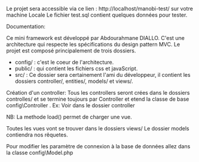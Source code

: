 Le projet sera accessible via ce lien : http://localhost/manobi-test/ sur votre machine Locale
Le fichier test.sql contient quelques données pour tester.

Documentation:


Ce mini framework est développé par Abdourahmane DIALLO.
C'est une architecture qui respecte les spécifications du design pattern MVC.
Le projet est composé principalement de trois dossiers.
- config/ : c'est le coeur de l'architecture.
-  public/ : qui contient les fichiers css et javaScript.
- src/ : Ce dossier sera certainement l'ami du développeur, il contient les dossiers controller/, entities/, models/ et views/.

Création d'un controller: 
Tous les controllers seront crées dans le dossiers controlles/ et se termine toujours par Controller et etend la classe de base config\Controller .
Ex: Voir dans le dossier controller

NB:
La methode load() permet de charger une vue.

Toutes les vues vont se trouver dans le dossiers views/ 
Le dossier models contiendra nos rêquetes.

Pour modifier les paramètre de connexion à la base de données allez dans la classe config\Model.php
